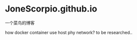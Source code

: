 JoneScorpio.github.io
=====================

一个菜鸟的博客

how docker container use host phy network?
to be researched..
